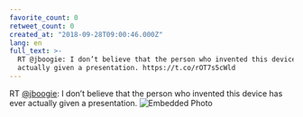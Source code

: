 ```yaml
---
favorite_count: 0
retweet_count: 0
created_at: "2018-09-28T09:00:46.000Z"
lang: en
full_text: >-
  RT @jboogie: I don’t believe that the person who invented this device has ever
  actually given a presentation. https://t.co/rOT7s5cWld
---
```


RT [@jboogie](https://twitter.com/jboogie): I don’t believe that the person who
invented this device has ever actually given a presentation.
![Embedded Photo](https://twitter-media-coderbyheart.s3.eu-north-1.amazonaws.com/1045599182965428226-DoGOxeoXsAAHhGd.jpg)
